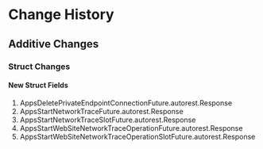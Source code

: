 # Change History

## Additive Changes

### Struct Changes

#### New Struct Fields

1. AppsDeletePrivateEndpointConnectionFuture.autorest.Response
1. AppsStartNetworkTraceFuture.autorest.Response
1. AppsStartNetworkTraceSlotFuture.autorest.Response
1. AppsStartWebSiteNetworkTraceOperationFuture.autorest.Response
1. AppsStartWebSiteNetworkTraceOperationSlotFuture.autorest.Response
